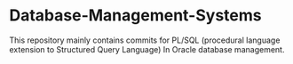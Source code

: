 # Database-Management-Systems

This repository mainly contains commits for PL/SQL (procedural language extension to Structured Query Language) In Oracle database management.
